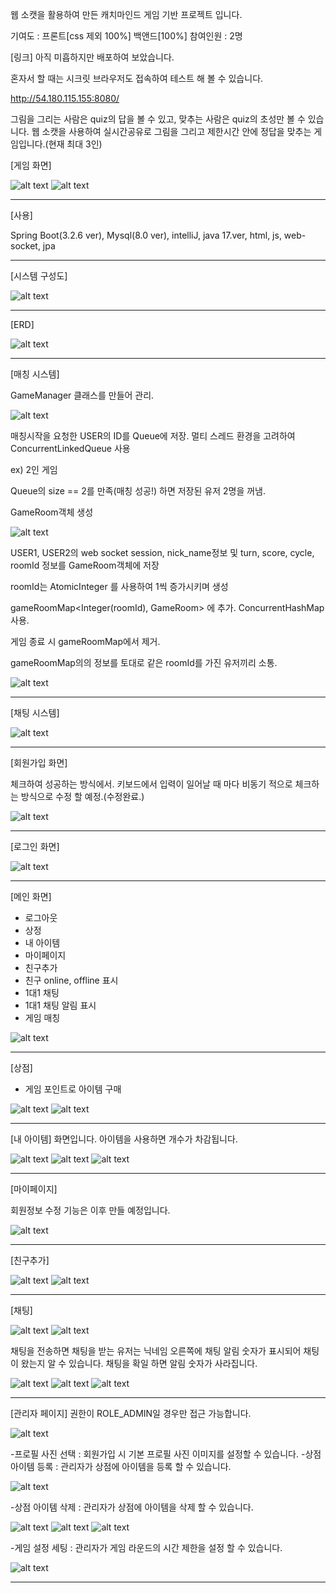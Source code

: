 웹 소캣을 활용하여 만든 캐치마인드 게임 기반 프로젝트 입니다.


기여도 : 프론트[css 제외 100%] 백앤드[100%]
참여인원 : 2명

[링크] 아직 미흡하지만 배포하여 보았습니다.

혼자서 할 때는 시크릿 브라우저도 접속하여 테스트 해 볼 수 있습니다.

http://54.180.115.155:8080/



그림을 그리는 사람은 quiz의 답을 볼 수 있고, 맞추는 사람은 quiz의 초성만 볼 수 있습니다.
웹 소캣을 사용하여 실시간공유로 그림을 그리고 제한시간 안에 
정답을 맞추는 게임입니다.(현재 최대 3인)

[게임 화면]

![alt text](image-43.png)
![alt text](image-44.png)

------------------------------------------------------------------------------

[사용]

Spring Boot(3.2.6 ver), Mysql(8.0 ver), intelliJ, 
java 17.ver, html, js, web-socket, jpa

------------------------------------------------------------------------------

[시스템 구성도]

![alt text](image-2.png)

------------------------------------------------------------------------------

[ERD]

![alt text](image-35.png)

------------------------------------------------------------------------------

[매칭 시스템]

GameManager 클래스를 만들어 관리.

![alt text](image-37.png)



매칭시작을 요청한 USER의 ID를 Queue에 저장. 
멀티 스레드 환경을 고려하여 ConcurrentLinkedQueue 사용



ex) 2인 게임

Queue의 size == 2를 만족(매칭 성공!) 하면 저장된 유저 2명을 꺼냄.

GameRoom객체 생성

![alt text](image-38.png)

USER1, USER2의 web socket session, nick_name정보 및 turn, score, cycle, roomId
정보를 GameRoom객체에 저장

roomId는 AtomicInteger 를 사용하여 1씩 증가시키며 생성

gameRoomMap<Integer(roomId), GameRoom> 에 추가. ConcurrentHashMap 사용.

게임 종료 시 gameRoomMap에서 제거.

gameRoomMap의의 정보를 토대로 같은 roomId를 가진 유저끼리 소통.

![alt text](image-39.png)



------------------------------------------------------------------------------

[채팅 시스템]

![alt text](image-40.png)


------------------------------------------------------------------------------

[회원가입 화면]

체크하여 성공하는 방식에서. 키보드에서 입력이 일어날 때 마다 비동기 적으로 
체크하는 방식으로 수정 할 예정.(수정완료.)

![alt text](image-4.png)

------------------------------------------------------------------------------

[로그인 화면]

![alt text](image-5.png)

------------------------------------------------------------------------------

[메인 화면]

- 로그아웃
- 상정
- 내 아이템
- 마이페이지
- 친구추가
- 친구 online, offline 표시
- 1대1 채팅
- 1대1 채팅 알림 표시
- 게임 매칭

![alt text](image-42.png)

------------------------------------------------------------------------------

[상점]

- 게임 포인트로 아이템 구매

![alt text](image-7.png)
![alt text](image-8.png)

------------------------------------------------------------------------------

[내 아이템] 화면입니다. 아이템을 사용하면 개수가 차감됩니다.

![alt text](image-9.png)
![alt text](image-12.png)
![alt text](image-13.png)

------------------------------------------------------------------------------

[마이페이지]

회원정보 수정 기능은 이후 만들 예정입니다.

![alt text](image-14.png)

------------------------------------------------------------------------------

[친구추가]

![alt text](image-18.png)
![alt text](image-19.png)

------------------------------------------------------------------------------

[채팅]

![alt text](image-20.png)
![alt text](image-21.png)


채팅을 전송하면 채팅을 받는 유저는 닉네임 오른쪽에 채팅 알림 숫자가 표시되어 
채팅이 왔는지 알 수 있습니다.
채팅을 확일 하면 알림 숫자가 사라집니다.

![alt text](image-22.png)
![alt text](image-23.png)
![alt text](image-24.png)

------------------------------------------------------------------------------

[관리자 페이지]
권한이 ROLE_ADMIN일 경우만 접근 가능합니다.

![alt text](image-25.png)

-프로필 사진 선택 : 회원가입 시 기본 프로필 사진 이미지를 설정할 수 있습니다.
-상점 아이템 등록 : 관리자가 상점에 아이템을 등록 할 수 있습니다.

![alt text](image-26.png)

-상점 아이템 삭제 : 관리자가 상점에 아이템을 삭제 할 수 있습니다.

![alt text](image-27.png)
![alt text](image-28.png)
![alt text](image-29.png)

-게임 설정 세팅 : 관리자가 게임 라운드의 시간 제한을 설정 할 수 있습니다.

![alt text](image-30.png)

------------------------------------------------------------------------------


